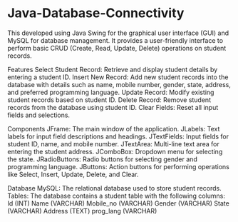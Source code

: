 # Java-Database-Connectivity

This developed using Java Swing for the graphical user interface (GUI) and MySQL for database management. It provides a user-friendly interface to perform basic CRUD (Create, Read, Update, Delete) operations on student records.

Features
Select Student Record: Retrieve and display student details by entering a student ID.
Insert New Record: Add new student records into the database with details such as name, mobile number, gender, state, address, and preferred programming language.
Update Record: Modify existing student records based on student ID.
Delete Record: Remove student records from the database using student ID.
Clear Fields: Reset all input fields and selections.

Components
JFrame: The main window of the application.
JLabels: Text labels for input field descriptions and headings.
JTextFields: Input fields for student ID, name, and mobile number.
JTextArea: Multi-line text area for entering the student address.
JComboBox: Dropdown menu for selecting the state.
JRadioButtons: Radio buttons for selecting gender and programming language.
JButtons: Action buttons for performing operations like Select, Insert, Update, Delete, and Clear.

Database
MySQL: The relational database used to store student records.
Tables: The database contains a student table with the following columns:
Id (INT)
Name (VARCHAR)
Mobile_no (VARCHAR)
Gender (VARCHAR)
State (VARCHAR)
Address (TEXT)
prog_lang (VARCHAR)
